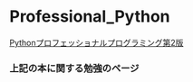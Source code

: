 # Professional_Python
[Pythonプロフェッショナルプログラミング第2版](http://www.amazon.co.jp/dp/479804315X/)
### 上記の本に関する勉強のページ